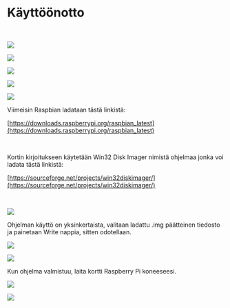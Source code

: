 Käyttöönotto
============

 

![](https://aolappia.github.io/raspberry-pi/images/003/IMG_20170514_164241.jpg)

![](https://aolappia.github.io/raspberry-pi/images/003/IMG_20170514_164354.jpg)

![](https://aolappia.github.io/raspberry-pi/images/003/IMG_20170514_164422.jpg)

![](https://aolappia.github.io/raspberry-pi/images/003/IMG_20170514_164458.jpg)

![](https://aolappia.github.io/raspberry-pi/images/003/IMG_20170514_164512.jpg)

Viimeisin Raspbian ladataan tästä linkistä:

[https://downloads.raspberrypi.org/raspbian_latest](https://downloads.raspberrypi.org/raspbian_latest)

 

Kortin kirjoitukseen käytetään Win32 Disk Imager nimistä ohjelmaa jonka voi
ladata tästä linkistä:

[https://sourceforge.net/projects/win32diskimager/](https://sourceforge.net/projects/win32diskimager/)

 

![](https://aolappia.github.io/raspberry-pi/images/003/Win32DiskImager_2017-05-16_09-49-25.png)

Ohjelman käyttö on yksinkertaista, valitaan ladattu .img päätteinen tiedosto ja
painetaan Write nappia, sitten odotellaan.

![](https://aolappia.github.io/raspberry-pi/images/003/Win32DiskImager_2017-05-16_09-50-52.png)

![](https://aolappia.github.io/raspberry-pi/images/003/Win32DiskImager_2017-05-16_09-51-32.png)

Kun ohjelma valmistuu, laita kortti Raspberry Pi koneeseesi.

![](https://aolappia.github.io/raspberry-pi/images/003/IMG_20170514_164549.jpg)

![](https://aolappia.github.io/raspberry-pi/images/003/IMG_20170514_164606.jpg)
